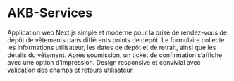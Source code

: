 # AKB-Services
Application web Next.js simple et moderne pour la prise de rendez-vous de dépôt de vêtements dans différents points de dépôt.
Le formulaire collecte les informations utilisateur, les dates de dépôt et de retrait, ainsi que les détails du vêtement.
Après soumission, un ticket de confirmation s’affiche avec une option d’impression.
Design responsive et convivial avec validation des champs et retours utilisateur.

